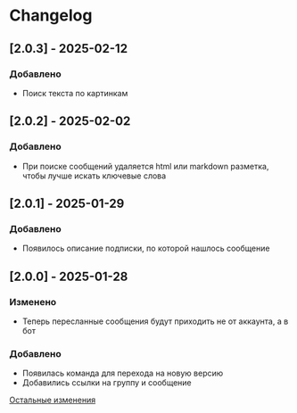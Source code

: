 # Changelog

## [2.0.3] - 2025-02-12
### Добавлено
- Поиск текста по картинкам

## [2.0.2] - 2025-02-02
### Добавлено
- При поиске сообщений удаляется html или markdown разметка, чтобы лучше искать ключевые слова

## [2.0.1] - 2025-01-29
### Добавлено
- Появилось описание подписки, по которой нашлось сообщение

## [2.0.0] - 2025-01-28
### Изменено
- Теперь пересланные сообщения будут приходить не от аккаунта, а в бот
### Добавлено
- Появилась команда для перехода на новую версию
- Добавились ссылки на группу и сообщение

[Остальные изменения](https://github.com/lashnag/forwarder-backend/blob/main/changelog.md)